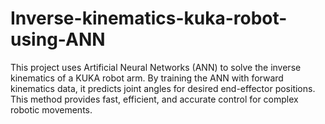 # Inverse-kinematics-kuka-robot-using-ANN
This project uses Artificial Neural Networks (ANN) to solve the inverse kinematics of a KUKA robot arm. By training the ANN with forward kinematics data, it predicts joint angles for desired end-effector positions. This method provides fast, efficient, and accurate control for complex robotic movements.
